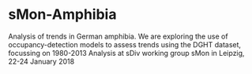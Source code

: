 # sMon-Amphibia
Analysis of trends in German amphibia. 
We are exploring the use of occupancy-detection models to assess trends using the DGHT dataset, focussing on 1980-2013
Analysis at sDiv working group sMon in Leipzig, 22-24 January 2018 
